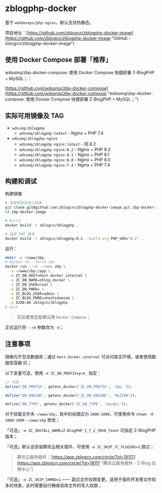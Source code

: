 # zblogphp-docker

基于 `webdevops/php-nginx`，默认支持伪静态。

项目地址：[https://github.com/zblogcn/zblogphp-docker-image](https://github.com/zblogcn/zblogphp-docker-image "GitHub - zblogcn/zblogphp-docker-image")

## 使用 Docker Compose 部署「推荐」

wdssmq/zbp-docker-compose: 使用 Docker Compose 快捷部署 Z-BlogPHP + MySQL；：

[https://github.com/wdssmq/zbp-docker-compose](https://github.com/wdssmq/zbp-docker-compose "wdssmq/zbp-docker-compose: 使用 Docker Compose 快捷部署 Z-BlogPHP + MySQL；")

## 实际可用镜像及 TAG

- `wdssmq/zblogphp`
    - `wdssmq/zblogphp:latest` - Nginx + PHP 7.4
- `wdssmq/zblogphp-nginx`
    - `wdssmq/zblogphp-nginx:latest` - 同 8.2
    - `wdssmq/zblogphp-nginx:8.2`    - Nginx + PHP 8.2
    - `wdssmq/zblogphp-nginx:8.1`    - Nginx + PHP 8.1
    - `wdssmq/zblogphp-nginx:8.0`    - Nginx + PHP 8.0
    - `wdssmq/zblogphp-nginx:7.4`    - Nginx + PHP 7.4

## 构建和调试

构建镜像

```bash
# 克隆项目并进入目录
git clone git@github.com:zblogcn/zblogphp-docker-image.git zbp-docker-image
cd zbp-docker-image

# Build
docker build -t zblogcn/zblogphp .

# 指定 PHP 版本
docker build -t zblogcn/zblogphp:8.2 --build-arg PHP_VER="8.2" .

```
运行：

```bash
mkdir -p ~/www/zbp
# docker rm --force zbp
docker run --rm --name zbp \
  -v ~/www/zbp:/app \
  -e ZC_DB_HOST=host.docker.internal \
  -e ZC_DB_NAME=zblog_docker \
  -e ZC_DB_USER=root \
  -e ZC_DB_PWDD= \
  -e ZC_BLOG_USER=admin \
  -e ZC_BLOG_PWDD=shezhidemima \
  -p 8288:80 zblogcn/zblogphp
# exit

```

> 实际使用还是建议用 `Docker Compose`；

正式运行将 `--rm` 参数改为 `-d`；

## 注意事项

镜像内不包含数据库；通过 `host.docker.internal` 可访问宿主环境，或者使用数据库容器 ID；

以下变量可选，使用 `-e ZC_DB_PREFIX=pre_` 指定：

```php
// 可选
define('DB_PREFIX', getenv_docker('ZC_DB_PREFIX', 'zbp_'));

define('DB_ENGINE', getenv_docker('ZC_DB_ENGINE', 'MyISAM'));

define('DB_TYPE', getenv_docker('ZC_DB_TYPE', 'mysqli'));

```

对于挂载文件夹 `~/www/zbp`，其中的权限应为 `1000:1000`，可使用命令 `chown -R 1000:1000 ~/www/zbp` 修改；

「可选」`-e ZC_INSTALL_NAME=Z-BlogPHP_1_7_2_3050_Tenet` 可指定 Z-BlogPHP 版本；

「可选」默认会安装腾讯云相关插件，可使用 `-e ZC_SKIP_TC_PLUGINS=1` 跳过；

> 腾讯云服务插件：[https://app.zblogcn.com/circle/?id=18117](https://app.zblogcn.com/circle/?id=18117 "腾讯云服务插件 - Z-Blog 应用中心")

「可选」`-e ZC_SKIP_CHMOD=1` —— 跳过文件权限变更，适用于插件开发等文件较多的场景，此时需要自行确保具体文件的写入权限；

